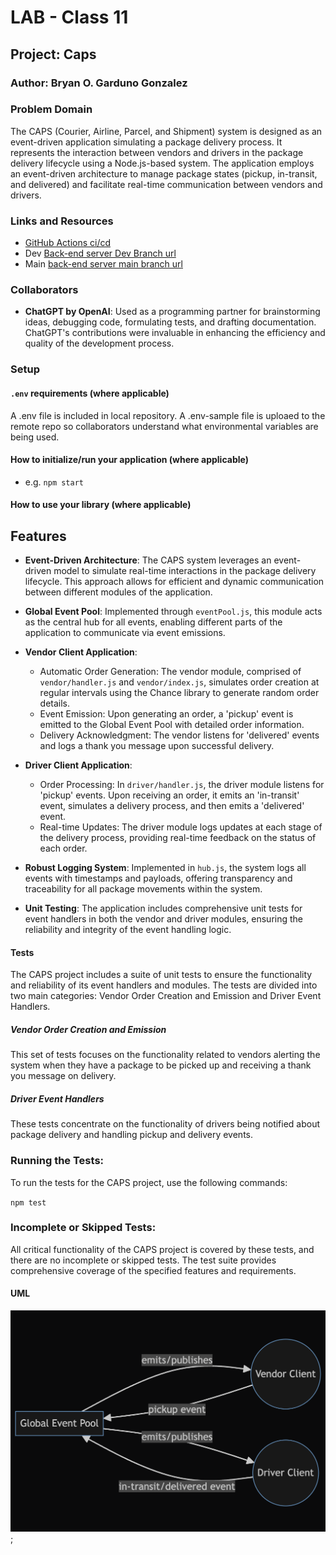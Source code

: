 # LAB - Class 11

## Project: Caps

### Author: Bryan O. Garduno Gonzalez


### Problem Domain

The CAPS (Courier, Airline, Parcel, and Shipment) system is designed as an event-driven application simulating a package delivery process. It represents the interaction between vendors and drivers in the package delivery lifecycle using a Node.js-based system. The application employs an event-driven architecture to manage package states (pickup, in-transit, and delivered) and facilitate real-time communication between vendors and drivers.

### Links and Resources

- [GitHub Actions ci/cd](https://github.com/brosmar18/Caps/actions) 
- Dev [Back-end server Dev Branch url]()
- Main [back-end server main branch url]()


### Collaborators



- **ChatGPT by OpenAI**: Used as a programming partner for brainstorming ideas, debugging code, formulating tests, and drafting documentation. ChatGPT's contributions were invaluable in enhancing the efficiency and quality of the development process.


### Setup

#### `.env` requirements (where applicable)


A .env file is included in local repository. A .env-sample file is uploaed to the remote repo so collaborators understand what environmental variables are being used. 

#### How to initialize/run your application (where applicable)

- e.g. `npm start`

#### How to use your library (where applicable)

## Features

- **Event-Driven Architecture**: The CAPS system leverages an event-driven model to simulate real-time interactions in the package delivery lifecycle. This approach allows for efficient and dynamic communication between different modules of the application.

- **Global Event Pool**: Implemented through `eventPool.js`, this module acts as the central hub for all events, enabling different parts of the application to communicate via event emissions.

- **Vendor Client Application**: 
  - Automatic Order Generation: The vendor module, comprised of `vendor/handler.js` and `vendor/index.js`, simulates order creation at regular intervals using the Chance library to generate random order details.
  - Event Emission: Upon generating an order, a 'pickup' event is emitted to the Global Event Pool with detailed order information.
  - Delivery Acknowledgment: The vendor listens for 'delivered' events and logs a thank you message upon successful delivery.

- **Driver Client Application**: 
  - Order Processing: In `driver/handler.js`, the driver module listens for 'pickup' events. Upon receiving an order, it emits an 'in-transit' event, simulates a delivery process, and then emits a 'delivered' event.
  - Real-time Updates: The driver module logs updates at each stage of the delivery process, providing real-time feedback on the status of each order.

- **Robust Logging System**: Implemented in `hub.js`, the system logs all events with timestamps and payloads, offering transparency and traceability for all package movements within the system.

- **Unit Testing**: The application includes comprehensive unit tests for event handlers in both the vendor and driver modules, ensuring the reliability and integrity of the event handling logic.





#### Tests

The CAPS project includes a suite of unit tests to ensure the functionality and reliability of its event handlers and modules. The tests are divided into two main categories: Vendor Order Creation and Emission and Driver Event Handlers.

##### Vendor Order Creation and Emission
This set of tests focuses on the functionality related to vendors alerting the system when they have a package to be picked up and receiving a thank you message on delivery.

##### Driver Event Handlers
These tests concentrate on the functionality of drivers being notified about package delivery and handling pickup and delivery events.

### Running the Tests:

To run the tests for the CAPS project, use the following commands:

`npm test`

### Incomplete or Skipped Tests:

All critical functionality of the CAPS project is covered by these tests, and there are no incomplete or skipped tests. The test suite provides comprehensive coverage of the specified features and requirements.


#### UML


![Caps](assets/capsUML.png);
